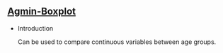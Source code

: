 ## [Agmin-Boxplot](/basic/agmin-boxplot)

- Introduction

  Can be used to compare continuous variables between age groups.

